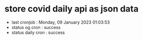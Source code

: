 # store covid daily api as json data

- last cronjob : Monday, 09 January 2023 01:03:53
- status og cron : success
- status daily cron : success
      
      